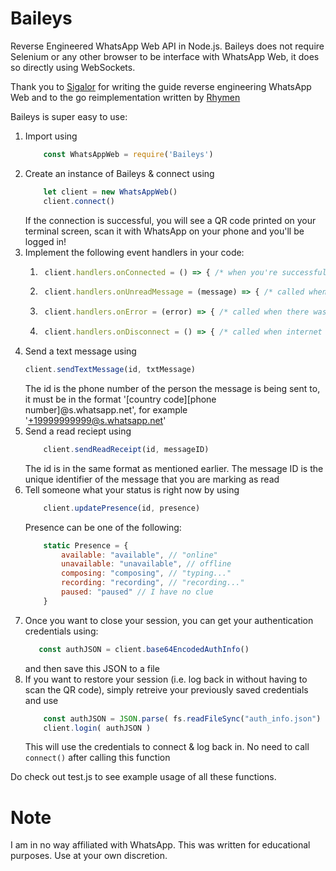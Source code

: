 # Baileys
 Reverse Engineered WhatsApp Web API in Node.js. Baileys does not require Selenium or any other browser to be interface with WhatsApp Web, it does so directly using WebSockets.
 
 Thank you to [Sigalor](https://github.com/sigalor/whatsapp-web-reveng) for writing the guide reverse engineering WhatsApp Web and to the go reimplementation written by [Rhymen](https://github.com/Rhymen/go-whatsapp/tree/484cfe758705761d76724e01839d6fc473dc10c4)

Baileys is super easy to use:
1. Import using 
    ``` javascript 
        const WhatsAppWeb = require('Baileys') 
    ```
2. Create an instance of Baileys & connect using 
    ``` javascript
        let client = new WhatsAppWeb() 
        client.connect()
    ``` 
    If the connection is successful, you will see a QR code printed on your terminal screen, scan it with WhatsApp on your phone and you'll be logged in!
3. Implement the following event handlers in your code:
    1. ``` javascript 
        client.handlers.onConnected = () => { /* when you're successfully authenticated with the WhatsApp Web servers */ } 
        ```
    2. ``` javascript 
        client.handlers.onUnreadMessage = (message) => { /* called when you have a pending unread message or recieve a new message */ } 
        ```
    3. ``` javascript 
        client.handlers.onError = (error) => { /* called when there was an error */ } 
        ```
    4. ``` javascript 
        client.handlers.onDisconnect = () => { /* called when internet gets disconnected */ } 
        ```
4. Send a text message using 
    ``` javascript 
    client.sendTextMessage(id, txtMessage) 
    ``` 
    The id is the phone number of the person the message is being sent to, it must be in the format '[country code][phone number]@s.whatsapp.net', for example '+19999999999@s.whatsapp.net'
5. Send a read reciept using 
    ``` javascript 
        client.sendReadReceipt(id, messageID) 
    ```
    The id is in the same format as mentioned earlier. The message ID is the unique identifier of the message that you are marking as read
6. Tell someone what your status is right now by using 
    ``` javascript
        client.updatePresence(id, presence) 
    ```
    Presence can be one of the following:
    ``` javascript
        static Presence = {
            available: "available", // "online"
            unavailable: "unavailable", // offline
            composing: "composing", // "typing..."
            recording: "recording", // "recording..."
            paused: "paused" // I have no clue
        }
    ```
7. Once you want to close your session, you can get your authentication credentials using:
     ``` javascript
        const authJSON = client.base64EncodedAuthInfo() 
    ```
    and then save this JSON to a file
8. If you want to restore your session (i.e. log back in without having to scan the QR code), simply retreive your previously saved credentials and use
    ``` javascript
        const authJSON = JSON.parse( fs.readFileSync("auth_info.json") )
        client.login( authJSON )
    ```
    This will use the credentials to connect & log back in. No need to call ``` connect() ``` after calling this function

Do check out test.js to see example usage of all these functions.

# Note
 I am in no way affiliated with WhatsApp. This was written for educational purposes. Use at your own discretion.